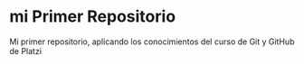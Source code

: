 # mi Primer Repositorio
Mi primer repositorio, aplicando los conocimientos del curso de Git y GitHub de Platzi
